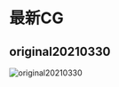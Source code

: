 # 最新CG

## original20210330

![original20210330](https://cdn.jsdelivr.net/gh/Rcrwrate/benghuai/.gitbook/assets/original20210330.png)
